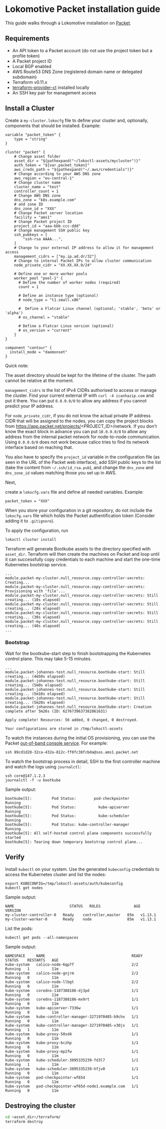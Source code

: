 # Lokomotive Packet installation guide

This guide walks through a Lokomotive installation on [Packet](https://packet.net).

## Requirements

* An API token to a Packet account (do not use the project token but a profile token)
* A Packet project ID
* Local BGP enabled
* AWS Route53 DNS Zone (registered domain name or delegated subdomain)
* Terraform v0.11.x
* [terraform-provider-ct](https://github.com/coreos/terraform-provider-ct) installed locally
* An SSH key pair for management access

## Install a Cluster

Create a `my-cluster.lokocfg` file to define your cluster and, optionally,
components that should be installed. Example:

```
variable "packet_token" {
	type = "string"
}

cluster "packet" {
	# Change asset folder
	asset_dir = "${pathexpand("~/lokoctl-assets/mycluster")}"
	auth_token = "${var.packet_token}"
	aws_creds_path = "${pathexpand("~/.aws/credentials")}"
	# Change according to your AWS DNS zone
	aws_region = "eu-central-1"
	# Change cluster name
	cluster_name = "test"
	controller_count = 1
	# Change AWS DNS zone
	dns_zone = "k8s.example.com"
	# and zone ID
	dns_zone_id = "XXX"
	# Change Packet server location
	facility = "ams1"
	# Change Packet project ID
	project_id = "aaa-bbb-ccc-ddd"
	# Change management SSH public key
	ssh_pubkeys = [
		"ssh-rsa AAAA...",
	]
	# Change to your external IP address to allow it for management access
	management_cidrs = ["my.ip.ad.dr/32"]
	# Change to internal Packet IPs to allow cluster communication
	node_private_cidr = "XX.XX.XX.0/24"

	# Define one or more worker pools
	worker_pool "pool-1" {
	  # Define the number of worker nodes (required)
	  count = 1

	  # Define an instance type (optional)
	  # node_type = "t1.small.x86"

	  #  Define a Flatcar Linux channel (optional; 'stable', 'beta' or 'alpha')
	  # os_channel = "stable"

	  # Define a Flatcar Linux version (optional)
	  # os_version = "current"
	}
}

component "contour" {
  install_mode = "daemonset"
}
```

Quick note:

The asset directory should be kept for the lifetime of the cluster.
The path cannot be relative at the moment.

`management_cidrs` is the list of IPv4 CIDRs authorised to access or manage the cluster.
Find your current external IP with `curl -4 icanhazip.com` and put it there.
You can put `0.0.0.0/0` to allow any address if you cannot predict your IP address.

For `node_private_cidr`, if you do not know the actual private IP address CIDR that
will be assigned to the nodes, you can copy the project blocks from https://app.packet.net/projects/<PROJECT_ID>/network.
If you don't know the exact block in advance you can put `10.0.0.0/8` to allow any address
from the internal packet network for node-to-node communication. Using `0.0.0.0/0` does not
work because calico tries to find its network interface based on reaching that.

You also have to specify the `project_id` variable in the configuration file (as seen in the URL of the Packet web interface),
add SSH public keys to the list (take the content from `~/.ssh/id_rsa.pub`),
and change the `dns_zone` and `dns_zone_id` values matching those you set up in AWS.

Next,

create a `lokocfg.vars` file and define all needed variables. Example:

```
packet_token = "XXX"
```

When you store your configuration in a git repository, do not include the `lokocfg.vars` file which holds
the Packet authentification token (Consider adding it to `.gitignore`).

To apply the configuration, run

```
lokoctl cluster install
```

Terraform will generate Bootkube assets to the directory specified with `asset_dir`. Terraform will
then create the machines on Packet and loop until it can successfully copy credentials to each
machine and start the one-time Kubernetes bootstrap service.

```
...
module.packet-my-cluster.null_resource.copy-controller-secrets: Creating...
module.packet-my-cluster.null_resource.copy-controller-secrets: Provisioning with 'file'...
module.packet-my-cluster.null_resource.copy-controller-secrets: Still creating... (10s elapsed)
module.packet-my-cluster.null_resource.copy-controller-secrets: Still creating... (20s elapsed)
module.packet-my-cluster.null_resource.copy-controller-secrets: Still creating... (30s elapsed)
module.packet-my-cluster.null_resource.copy-controller-secrets: Still creating... (40s elapsed)
...
```

### Bootstrap

Wait for the bootkube-start step to finish bootstrapping the Kubernetes control plane. This may
take 5-15 minutes.

```
...
module.packet-johannes-test.null_resource.bootkube-start: Still creating... (4m50s elapsed)
module.packet-johannes-test.null_resource.bootkube-start: Still creating... (5m0s elapsed)
module.packet-johannes-test.null_resource.bootkube-start: Still creating... (5m10s elapsed)
module.packet-johannes-test.null_resource.bootkube-start: Still creating... (5m20s elapsed)
module.packet-johannes-test.null_resource.bootkube-start: Creation complete after 5m26s (ID: 6276739637382861631)

Apply complete! Resources: 56 added, 0 changed, 0 destroyed.

Your configurations are stored in /tmp/lokoctl-assets
```

To watch the instances during the initial OS provisioning, you can use the Packet
[out-of-band console service](https://support.packet.com/kb/articles/sos-serial-over-ssh). For
example:

```
ssh 89cd1d28-32ca-432a-812c-ff0fc38fcbda@sos.ams1.packet.net
```

To watch the bootstrap process in detail, SSH to the first controller machine and watch the logs
using `journalctl`:

```
ssh core@147.1.2.3
journalctl -f -u bootkube
```

Sample output:

```
bootkube[5]:         Pod Status:        pod-checkpointer        Running
bootkube[5]:         Pod Status:          kube-apiserver        Running
bootkube[5]:         Pod Status:          kube-scheduler        Running
bootkube[5]:         Pod Status: kube-controller-manager        Running
bootkube[5]: All self-hosted control plane components successfully started
bootkube[5]: Tearing down temporary bootstrap control plane...
```

## Verify

Install `kubectl` on your system. Use the generated `kubeconfig` credentials to access the
Kubernetes cluster and list the nodes:

```
export KUBECONFIG=/tmp/lokoctl-assets/auth/kubeconfig
kubectl get nodes
```

Sample output:

```
NAME                         STATUS   ROLES               AGE   VERSION
my-cluster-controller-0   Ready    controller,master   85m   v1.13.1
my-cluster-worker-0       Ready    node                85m   v1.13.1
```

List the pods:

```
kubectl get pods --all-namespaces
```

Sample output:

```
NAMESPACE     NAME                                       READY     STATUS    RESTARTS   AGE
kube-system   calico-node-6qp7f                          2/2       Running   1          11m
kube-system   calico-node-gnjrm                          2/2       Running   0          11m
kube-system   calico-node-llbgt                          2/2       Running   0          11m
kube-system   coredns-1187388186-dj3pd                   1/1       Running   0          11m
kube-system   coredns-1187388186-mx9rt                   1/1       Running   0          11m
kube-system   kube-apiserver-7336w                       1/1       Running   0          11m
kube-system   kube-controller-manager-3271970485-b9chx   1/1       Running   0          11m
kube-system   kube-controller-manager-3271970485-v30js   1/1       Running   1          11m
kube-system   kube-proxy-50sd4                           1/1       Running   0          11m
kube-system   kube-proxy-bczhp                           1/1       Running   0          11m
kube-system   kube-proxy-mp2fw                           1/1       Running   0          11m
kube-system   kube-scheduler-3895335239-fd3l7            1/1       Running   1          11m
kube-system   kube-scheduler-3895335239-hfjv0            1/1       Running   0          11m
kube-system   pod-checkpointer-wf65d                     1/1       Running   0          11m
kube-system   pod-checkpointer-wf65d-node1.example.com   1/1       Running   0          11m
```

## Destroying the cluster

```bash
cd <asset_dir>/terraform/
terraform destroy
```
